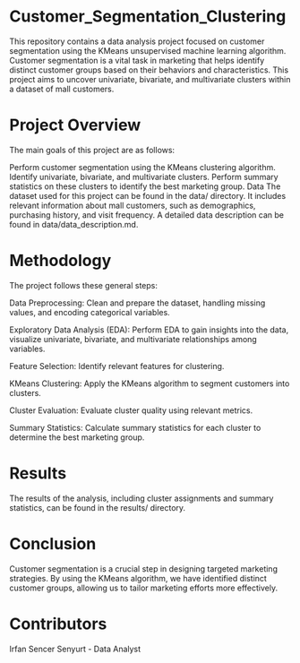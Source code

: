 # Customer_Segmentation_Clustering

This repository contains a data analysis project focused on customer segmentation using the KMeans unsupervised machine learning algorithm. Customer segmentation is a vital task in marketing that helps identify distinct customer groups based on their behaviors and characteristics. This project aims to uncover univariate, bivariate, and multivariate clusters within a dataset of mall customers.

# Project Overview
The main goals of this project are as follows:

Perform customer segmentation using the KMeans clustering algorithm.
Identify univariate, bivariate, and multivariate clusters.
Perform summary statistics on these clusters to identify the best marketing group.
Data
The dataset used for this project can be found in the data/ directory. It includes relevant information about mall customers, such as demographics, purchasing history, and visit frequency. A detailed data description can be found in data/data_description.md.

# Methodology
The project follows these general steps:

Data Preprocessing: Clean and prepare the dataset, handling missing values, and encoding categorical variables.

Exploratory Data Analysis (EDA): Perform EDA to gain insights into the data, visualize univariate, bivariate, and multivariate relationships among variables.

Feature Selection: Identify relevant features for clustering.

KMeans Clustering: Apply the KMeans algorithm to segment customers into clusters.

Cluster Evaluation: Evaluate cluster quality using relevant metrics.

Summary Statistics: Calculate summary statistics for each cluster to determine the best marketing group.

# Results
The results of the analysis, including cluster assignments and summary statistics, can be found in the results/ directory.

# Conclusion
Customer segmentation is a crucial step in designing targeted marketing strategies. By using the KMeans algorithm, we have identified distinct customer groups, allowing us to tailor marketing efforts more effectively.

# Contributors
Irfan Sencer Senyurt - Data Analyst

